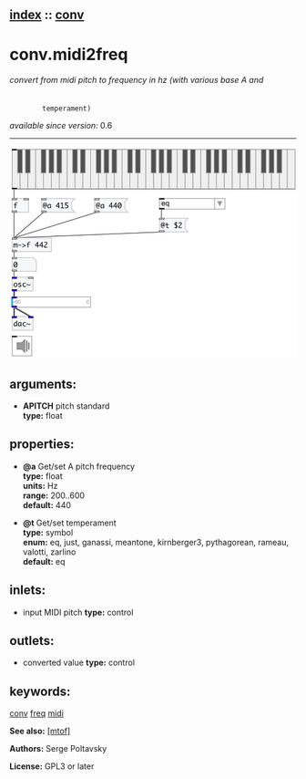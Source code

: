 [index](index.html) :: [conv](category_conv.html)
---

# conv.midi2freq

###### convert from midi pitch to frequency in hz (with various base A and
            temperament)

*available since version:* 0.6

---




[![example](../examples/img/conv.midi2freq.jpg)](../examples/pd/conv.midi2freq.pd)



## arguments:

* **APITCH**
pitch standard<br>
__type:__ float<br>





## properties:

* **@a** 
Get/set A pitch frequency<br>
__type:__ float<br>
__units:__ Hz<br>
__range:__ 200..600<br>
__default:__ 440<br>

* **@t** 
Get/set temperament<br>
__type:__ symbol<br>
__enum:__ eq, just, ganassi, meantone, kirnberger3, pythagorean, rameau, valotti, zarlino<br>
__default:__ eq<br>



## inlets:

* input MIDI pitch 
__type:__ control<br>



## outlets:

* converted value
__type:__ control<br>



## keywords:

[conv](keywords/conv.html)
[freq](keywords/freq.html)
[midi](keywords/midi.html)



**See also:**
[\[mtof\]](mtof.html)




**Authors:** Serge Poltavsky




**License:** GPL3 or later





